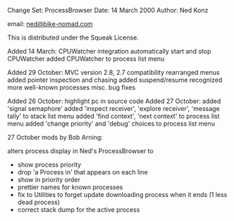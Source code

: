 Change Set:		ProcessBrowser
Date:			14 March 2000
Author:			Ned Konz

email: ned@bike-nomad.com

This is distributed under the Squeak License.

Added 14 March:
	CPUWatcher integration
	automatically start and stop CPUWatcher
	added CPUWatcher to process list menu

Added 29 October:
	MVC version
	2.8, 2.7 compatibility
	rearranged menus
	added pointer inspection and chasing
	added suspend/resume
	recognized more well-known processes
	misc. bug fixes

Added 26 October: highlight pc in source code
Added 27 October: added 'signal semaphore'
added 'inspect receiver', 'explore receiver', 'message tally' to stack list menu
added 'find context', 'next context' to process list menu
added 'change priority' and 'debug' choices to process list menu

27 October mods by Bob Arning:

alters process display in Ned's ProcessBrowser to 
- show process priority
- drop 'a Process in' that appears on each line
- show in priority order
- prettier names for known processes
- fix to Utilities to forget update downloading process when it ends (1 less dead
process)
- correct stack dump for the active process
